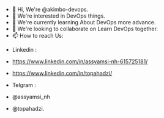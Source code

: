 - 👋 Hi, We're @akimbo-devops.
- 👀 We're interested in DevOps things.
- 🌱 We're currently learning About DevOps more advance.
- 💞️ We're looking to collaborate on Learn DevOps together.
- 📫 How to reach Us: 
* Linkedin  : 
* https://www.linkedin.com/in/assyamsi-nh-615725181/
* https://www.linkedin.com/in/topahadzi/
              
* Telgram   : 
* @assyamsi_nh
* @topahadzi.

<!---
akimbo-devops/akimbo-devops is a ✨ special ✨ repository because its `README.md` (this file) appears on your GitHub profile.
You can click the Preview link to take a look at your changes.
--->
